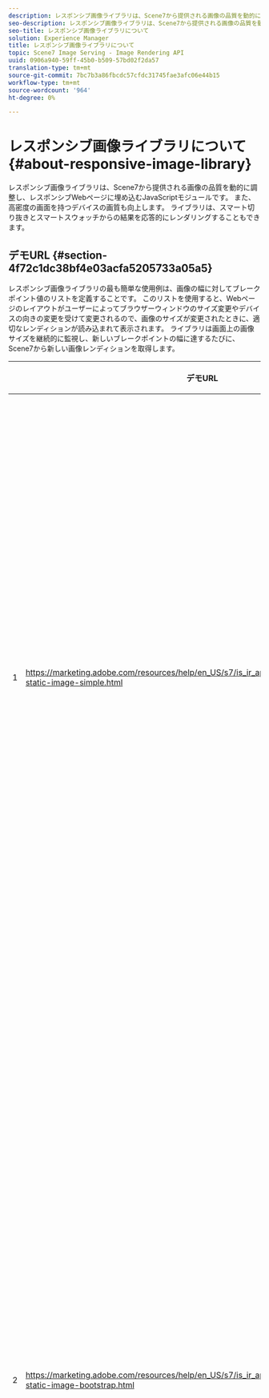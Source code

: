```yaml
---
description: レスポンシブ画像ライブラリは、Scene7から提供される画像の品質を動的に調整し、レスポンシブWebページに埋め込むJavaScriptモジュールです。 また、高密度の画面を持つデバイスの画質も向上します。 ライブラリは、スマート切り抜きとスマートスウォッチからの結果を応答的にレンダリングすることもできます。
seo-description: レスポンシブ画像ライブラリは、Scene7から提供される画像の品質を動的に調整し、レスポンシブWebページに埋め込むJavaScriptモジュールです。 また、高密度の画面を持つデバイスの画質も向上します。 ライブラリは、スマート切り抜きとスマートスウォッチからの結果を応答的にレンダリングすることもできます。
seo-title: レスポンシブ画像ライブラリについて
solution: Experience Manager
title: レスポンシブ画像ライブラリについて
topic: Scene7 Image Serving - Image Rendering API
uuid: 0906a940-59ff-45b0-b509-57bd02f2da57
translation-type: tm+mt
source-git-commit: 7bc7b3a86fbcdc57cfdc31745fae3afc06e44b15
workflow-type: tm+mt
source-wordcount: '964'
ht-degree: 0%

---
```



# レスポンシブ画像ライブラリについて{#about-responsive-image-library}

レスポンシブ画像ライブラリは、Scene7から提供される画像の品質を動的に調整し、レスポンシブWebページに埋め込むJavaScriptモジュールです。 また、高密度の画面を持つデバイスの画質も向上します。 ライブラリは、スマート切り抜きとスマートスウォッチからの結果を応答的にレンダリングすることもできます。

## デモURL {#section-4f72c1dc38bf4e03acfa5205733a05a5}

レスポンシブ画像ライブラリの最も簡単な使用例は、画像の幅に対してブレークポイント値のリストを定義することです。 このリストを使用すると、Webページのレイアウトがユーザーによってブラウザーウィンドウのサイズ変更やデバイスの向きの変更を受けて変更されるので、画像のサイズが変更されたときに、適切なレンディションが読み込まれて表示されます。 ライブラリは画面上の画像サイズを継続的に監視し、新しいブレークポイントの幅に達するたびに、Scene7から新しい画像レンディションを取得します。

<table id="table_3D3D3991B802461A888E1093C1217D26"> 
 <thead> 
  <tr> 
   <th colname="col01" class="entry"> </th> 
   <th colname="col1" class="entry"> <p>デモURL </p> </th> 
   <th colname="col2" class="entry"> <p>説明 </p> </th> 
  </tr> 
 </thead>
 <tbody> 
  <tr> 
   <td colname="col01"> <p>1 </p> </td> 
   <td colname="col1"> <p> <a href="https://marketing.adobe.com/resources/help/en_US/s7/is_ir_api/is_api/samples/responsive-static-image-simple.html" scope="external" format="https"> https://marketing.adobe.com/resources/help/en_US/s7/is_ir_api/is_api/samples/responsive-static-image-simple.html  </a> </p> <p> 
     <!-- http://sasha.s7qa.com/jira-bugs/S7-7729/responsive-static-image-simple.htm--> </p> </td> 
   <td colname="col2"> <p>以下は、レスポンシブ画像がWebページの幅の50%を占めるコンテナ内にある簡単な例です。 ブラウザーウィンドウのサイズが変更されるたびに、コンテナーの幅が変わります。 イメージの幅が、設定されたブレークポイントの1つ（200、400、600、800ピクセルで設定されている）に達すると、新しいレンディションがダウンロードされ、表示されます。 目標は、不要な大きい画像を読み込まないようにし、ネットワークの帯域幅を節約することです。 </p> <p>URLをクリックしてWebページを開き、ブラウザーウィンドウのサイズを変更し、ネットワークトラフィックを監視します。 </p> </td> 
  </tr> 
  <tr> 
   <td colname="col01"> <p>2 </p> </td> 
   <td colname="col1"> <p> <a href="https://marketing.adobe.com/resources/help/en_US/s7/is_ir_api/is_api/samples/responsive-static-image-bootstrap.html" format="https" scope="external"> https://marketing.adobe.com/resources/help/en_US/s7/is_ir_api/is_api/samples/responsive-static-image-bootstrap.html  </a> </p> <p> 
     <!-- http://sasha.s7qa.com/jira-bugs/S7-7729/responsive-static-image-bootstrap.htm--> </p> </td> 
   <td colname="col2"> <p>次のBootstrap例は、Webページでの同じ使用例を示しています。 BootstrapCSSに従って、レスポンシブ画像を追加するレイアウトセルは、次のいずれかの幅になります。360、720および940ピクセル。 これらは、レスポンシブ画像ライブラリにブレークポイントとして渡される正確な値です。 そのため、Scene7は、クライアントのネットワーク帯域幅が有効に使用されるようにします。 また、現在のWebページのレイアウトに合わせて、画像が必要なサイズで表示され、クライアント側のブラウザーの拡大/縮小による視覚的な影響を受けません。 </p> <p>URLをクリックしてWebページを開き、ブラウザーウィンドウのサイズを変更して異なるレイアウトブレークポイントに到達し、ネットワークトラフィックを監視します。 </p> <p>より高度な使用例として、異なる画像プリセット、画像サービングコマンド、またはその両方を異なるブレークポイント値に関連付けることがあります。 </p> </td> 
  </tr> 
  <tr> 
   <td colname="col01"> <p>3 </p> </td> 
   <td colname="col1"> <p> <a href="https://marketing.adobe.com/resources/help/en_US/s7/is_ir_api/is_api/samples/image-presets.html" format="https" scope="external"> https://marketing.adobe.com/resources/help/en_US/s7/is_ir_api/is_api/samples/image-presets.html  </a> </p> <p> 
     <!--http://sasha.s7qa.com/jira-bugs/S7-7729/image-presets.html--> </p> </td> 
   <td colname="col2"> <p>次の例では、異なるブレークポイントサイズに対して、異なる画質と形式の画像プリセットを使用します。 小さいブレークポイントの場合は、低画質プリセットが適用され、画像サービングから強制的に6色に圧縮されたGIF画像が返されます。 中程度のブレークポイントは、高圧縮のJPEG用に設定された画像プリセットを使用しています。 最大のブレークポイントは、可逆圧縮形式のPNGを使用した高品質画像プリセットに関連付けられます。 この方法により、大きい画面を持つデバイスの帯域幅と処理能力が大きいという前提に基づき、高品質の画像がそのようなデバイスに配信されます。 </p> <p>URLをクリックしてWebページを開き、Webブラウザーウィンドウのサイズを大きくして小さくし、画質が低下するのを確認します。 </p> </td> 
  </tr> 
  <tr> 
   <td colname="col01"> <p>4 </p> </td> 
   <td colname="col1"> <p> <a href="https://marketing.adobe.com/resources/help/en_US/s7/is_ir_api/is_api/samples/crops.html" format="https" scope="external"> https://marketing.adobe.com/resources/help/en_US/s7/is_ir_api/is_api/samples/crops.html  </a> </p> <p> 
     <!--http://sasha.s7qa.com/jira-bugs/S7-7729/crops.html--> </p> </td> 
   <td colname="col2"> <p>画像プリセットに加えて、特定の画像サービングコマンドをブレークポイントに関連付けることができます。 次の例は、画面上の画像サイズが小さくなるにつれて、バナー画像を目標領域に合わせて徐々に切り抜く方法を示しています。 ここでは、最大のブレークポイントには画像サービングコマンドがまったくないので、バナーの画像は完全に表示されます。 中程度のブレークポイントでは、中程度の切り抜きが適用され、「実行中」というテキストを持つランナーのみが表示されます。 小さいブレークポイントでは、より多くの切り抜きが適用され、製品のみが表示されます。 </p> <p>URLをクリックしてWebページを開き、ブラウザーウィンドウのサイズを変更します。 大きい方のサイズから小さい方のサイズに移動するに従って、徐々に画像が切り抜かれることに注意してください。 </p> </td> 
  </tr> 
  <tr> 
   <td colname="col01"> <p>5 </p> </td> 
   <td colname="col1"> <p> <a href="https://marketing.adobe.com/resources/help/en_US/s7/is_ir_api/is_api/samples/template.html" format="https" scope="external"> https://marketing.adobe.com/resources/help/en_US/s7/is_ir_api/is_api/samples/template.html  </a> </p> <p> 
     <!--http://sasha.s7qa.com/jira-bugs/S7-7729/template.html--> </p> </td> 
   <td colname="col2"> <p>また、画像サービングコマンドと画像サービングテンプレートを使用して、画像サイズに基づいて特定のテンプレートパラメータを制御することもできます。 次の例では、テキストオーバーレイのフォントサイズが<span class="codeph"> $fontsize </span>パラメーターを使用してパラメータ化されている場合に、画像サービングテンプレートを使用します。 レスポンシブ画像は、テキストが常に読み取り可能な状態を保つために、小さい画像サイズには大きいフォントサイズを使用するように設定されています。 </p> </td> 
  </tr> 
 </tbody> 
</table>

## 必要システム構成 {#section-35ea9e9c79cc43d7bcefdc240340fba4}

**サーバのハードウェアとソフトウェア**

* Scene7画像サービング6.0.1以降。

**クライアントブラウザーの最小要件**

* Microsoft® Windows® 7以降Mac OS X 10.8以降。
* Firefox 23、Safari 6、Chrome 29、IE 9以降。
* iOS 6以降。
* iPhone3GS以降およびiPad2以降（ネイティブブラウザーのみ）で認定。
* Android OS 2.3以降。
* モバイルデバイス上のInternet Explorerは、現時点ではサポートされていません。

